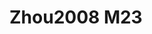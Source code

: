 <a name="material" />

# Zhou2008 M23
<script type="application/ld+json">
  {
    "@context": "https://schema.org/",
    "@type": "ChemicalSubstance",
    "http://purl.org/dc/terms/conformsTo":
      {
        "@type": "CreativeWork",
        "@id": "https://bioschemas.org/profiles/ChemicalSubstance/0.4-RELEASE/"
      },
    "@id": "https://egonw.github.io/nanowiki/nanowiki235.html#material",
    "name": "Zhou2008 M23",
    "sameAs": "http://127.0.0.1/mediawiki/index.php/Special:URIResolver/Zhou2008_M23"
  }
</script>

